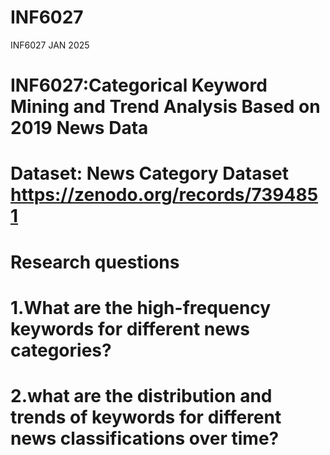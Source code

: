 # INF6027
INF6027 JAN 2025
# INF6027:Categorical Keyword Mining and Trend Analysis Based on 2019 News Data
# Dataset: News Category Dataset https://zenodo.org/records/7394851
# Research questions
# 1.What are the high-frequency keywords for different news categories?
# 2.what are the distribution and trends of keywords for different news classifications over time?
